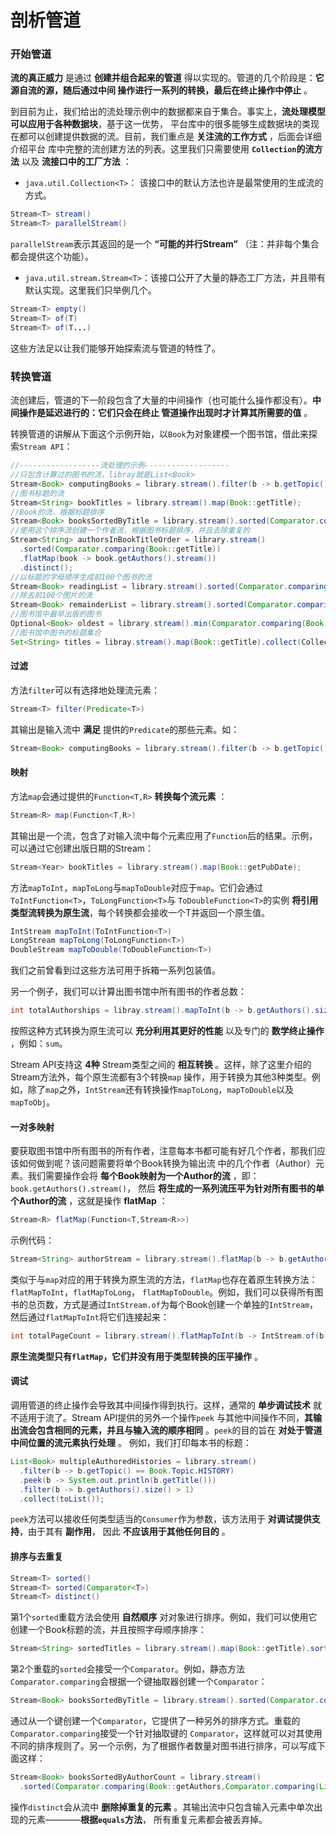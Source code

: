 剖析管道
================================
### 开始管道
**流的真正威力** 是通过 **创建并组合起来的管道** 得以实现的。管道的几个阶段是：**它源自流的源，随后通过中间
操作进行一系列的转换，最后在终止操作中停止** 。

到目前为止，我们给出的流处理示例中的数据都来自于集合。事实上，**流处理模型可以应用于各种数据块**，基于这一优势，
平台库中的很多能够生成数据块的类现在都可以创建提供数据的流。目前，我们重点是 **关注流的工作方式** ，后面会详细介绍平台
库中完整的流创建方法的列表。这里我们只需要使用 **`Collection`的流方法** 以及 **流接口中的工厂方法** ：

+ `java.util.Collection<T>`： 该接口中的默认方法也许是最常使用的生成流的方式。
```java
Stream<T> stream()
Stream<T> parallelStream()
```
`parallelStream`表示其返回的是一个 **“可能的并行Stream”** （注：并非每个集合都会提供这个功能）。

+ `java.util.stream.Stream<T>`：该接口公开了大量的静态工厂方法，并且带有默认实现。这里我们只举例几个。
```java
Stream<T> empty()
Stream<T> of(T)
Stream<T> of(T...)
```
这些方法足以让我们能够开始探索流与管道的特性了。

### 转换管道
流创建后，管道的下一阶段包含了大量的中间操作（也可能什么操作都没有）。**中间操作是延迟进行的：它们只会在终止
管道操作出现时才计算其所需要的值** 。

转换管道的讲解从下面这个示例开始，以`Book`为对象建模一个图书馆，借此来探索`Stream API`：
```java
//------------------流处理的示例-------------------
//只包含计算过的图书的流，libray就是List<Book>
Stream<Book> computingBooks = library.stream().filter(b -> b.getTopic() == COMPUTING);
//图书标题的流
Stream<String> bookTitles = library.stream().map(Book::getTitle);
//Book的流，根据标题排序
Stream<Book> booksSortedByTitle = library.stream().sorted(Comparator.comparing(Book::getTitle));
//使用这个排序流创建一个作者流，根据图书标题排序，并且去除重复的
Stream<String> authorsInBookTitleOrder = library.stream()
  .sorted(Comparator.comparing(Book::getTitle))
  .flatMap(book -> book.getAuthors().stream())
  .distinct();
//以标题的字母顺序生成前100个图书的流
Stream<Book> readingList = library.stream().sorted(Comparator.comparing(Book::getTitle)).limit(100);
//除去前100个图片的流
Stream<Book> remainderList = library.stream().sorted(Comparator.comparing(Book::getTitle)).skip(100);
//图书馆中最早出版的图书
Optional<Book> oldest = library.stream().min(Comparator.comparing(Book::getPubDate));
//图书馆中图书的标题集合
Set<String> titles = libray.stream().map(Book::getTitle).collect(Collectors.toSet());
```
#### 过滤
方法`filter`可以有选择地处理流元素：
```java
Stream<T> filter(Predicate<T>)
```
其输出是输入流中 **满足** 提供的`Predicate`的那些元素。如：
```java
Stream<Book> computingBooks = library.stream().filter(b -> b.getTopic() == COMPUTING);
```
#### 映射
方法`map`会通过提供的`Function<T,R>` **转换每个流元素** ：
```java
Stream<R> map(Function<T,R>)
```
其输出是一个流，包含了对输入流中每个元素应用了`Function`后的结果。示例，可以通过它创建出版日期的Stream：
```java
Stream<Year> bookTitles = library.stream().map(Book::getPubDate);
```
方法`mapToInt`，`mapToLong`与`mapToDouble`对应于`map`。它们会通过`ToIntFunction<T>`，`ToLongFunction<T>`与
`ToDoubleFunction<T>`的实例 **将引用类型流转换为原生流**，每个转换都会接收一个T并返回一个原生值。
```java
IntStream mapToInt(ToIntFunction<T>)
LongStream mapToLong(ToLongFunction<T>)
DoubleStream mapToDouble(ToDoubleFunction<T>)
```
我们之前曾看到过这些方法可用于拆箱一系列包装值。

另一个例子，我们可以计算出图书馆中所有图书的作者总数：
```java
int totalAuthorships = libray.stream().mapToInt(b -> b.getAuthors().size()).sum();
```
按照这种方式转换为原生流可以 **充分利用其更好的性能** 以及专门的 **数学终止操作** ，例如：`sum`。

Stream API支持这 **4种** Stream类型之间的 **相互转换** 。这样，除了这里介绍的Stream方法外，每个原生流都有3个转换`map`
操作，用于转换为其他3种类型。例如，除了`map`之外，`IntStream`还有转换操作`mapToLong`，`mapToDouble`以及
`mapToObj`。
#### 一对多映射
要获取图书馆中所有图书的所有作者，注意每本书都可能有好几个作者，那我们应该如何做到呢？该问题需要将单个Book转换为输出流
中的几个作者（Author）元素。我们需要操作会将 **每个Book映射为一个Author的流** ，即：`book.getAuthors().stream()`，
然后 **将生成的一系列流压平为针对所有图书的单个Author的流** ，这就是操作 **flatMap** ：
```java
Stream<R> flatMap(Function<T,Stream<R>>)
```
示例代码：
```java
Stream<String> authorStream = library.stream().flatMap(b -> b.getAuthors().stream());
```
类似于与`map`对应的用于转换为原生流的方法，`flatMap`也存在着原生转换方法：`flatMapToInt`，`flatMapToLong`，
`flatMapToDouble`。例如，我们可以获得所有图书的总页数，方式是通过`IntStream.of`为每个Book创建一个单独的`IntStream`，
然后通过`flatMapToInt`将它们连接起来：
```java
int totalPageCount = library.stream().flatMapToInt(b -> IntStream.of(b.getPageCounts())).sum();
```
**原生流类型只有`flatMap`，它们并没有用于类型转换的压平操作** 。
#### 调试
调用管道的终止操作会导致其中间操作得到执行。这样，通常的 **单步调试技术** 就不适用于流了。Stream API提供的另外一个操作`peek`
与其他中间操作不同，**其输出流会包含相同的元素，并且与输入流的顺序相同** 。`peek`的目的旨在 **对处于管道中间位置的流元素执行处理** 。
例如，我们打印每本书的标题：
```java
List<Book> multipleAuthoredHistories = library.stream()
  .filter(b -> b.getTopic() == Book.Topic.HISTORY)
  .peek(b -> System.out.println(b.getTitle()))
  .filter(b -> b.getAuthors().size() > 1)
  .collect(toList());
```
`peek`方法可以接收任何类型适当的`Consumer`作为参数，该方法用于 **对调试提供支持**，由于其有 **副作用**，
因此 **不应该用于其他任何目的** 。
#### 排序与去重复
```java
Stream<T> sorted()
Stream<T> sorted(Comparator<T>)
Stream<T> distinct()
```
第1个`sorted`重载方法会使用 **自然顺序** 对对象进行排序。例如，我们可以使用它创建一个Book标题的流，并且按照字母顺序排序：
```java
Stream<String> sortedTitles = library.stream().map(Book::getTitle).sorted();
```
第2个重载的`sorted`会接受一个`Comparator`。例如，静态方法`Comparator.comparing`会根据一个键抽取器创建一个`Comparator`：
```java
Stream<Book> booksSortedByTitle = library.stream().sorted(Comparator.comparing(Book::getTitle));
```
通过从一个键创建一个`Comparator`，它提供了一种另外的排序方式。重载的`Comparator.comparing`接受一个针对抽取键的
`Comparator`，这样就可以对其使用不同的排序规则了。另一个示例，为了根据作者数量对图书进行排序，可以写成下面这样：
```java
Stream<Book> booksSortedByAuthorCount = library.stream()
  .sorted(Comparator.comparing(Book::getAuthors,Comparator.comparing(List::size)));
```
操作`distinct`会从流中 **删除掉重复的元素** 。其输出流中只包含输入元素中单次出现的元素————**根据`equals`方法**，
所有重复元素都会被丢弃掉。
